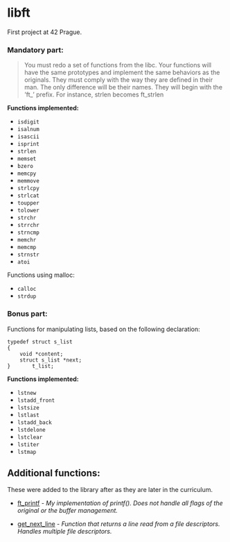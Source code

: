 # libft

First project at 42 Prague.

### **Mandatory part:**

>You must redo a set of functions from the libc. Your functions will have the
same prototypes and implement the same behaviors as the originals. They must comply
with the way they are defined in their man. The only difference will be their names. They
will begin with the ’ft_’ prefix. For instance, strlen becomes ft_strlen

**Functions implemented:**

- `isdigit`
- `isalnum`
- `isascii`
- `isprint`
- `strlen`
- `memset`
- `bzero`
- `memcpy`
- `memmove`
- `strlcpy`
- `strlcat`
- `toupper`
- `tolower`
- `strchr`
- `strrchr`
- `strncmp`
- `memchr`
- `memcmp`
- `strnstr`
- `atoi`

Functions using malloc:
- `calloc`
- `strdup`

### **Bonus part:**

Functions for manipulating lists, based on the following declaration:
```
typedef struct s_list
{
	void *content;
	struct s_list *next;
} 		t_list;
```

**Functions implemented:**
- `lstnew`
- `lstadd_front`
- `lstsize`
- `lstlast`
- `lstadd_back`
- `lstdelone`
- `lstclear`
- `lstiter`
- `lstmap`

## Additional functions:
These were added to the library after as they are later in the curriculum.

- [ft_printf](https://github.com/fv99/ft_printf) - *My implementation of printf(). Does not handle all flags of the original or the buffer management.*

- [get_next_line](https://github.com/fv99/get_next_line) - *Function that returns a line read from a file descriptors. Handles multiple file descriptors.*